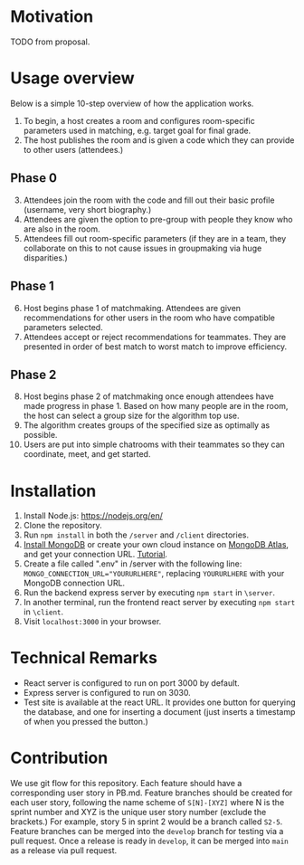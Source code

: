 # Motivation

TODO from proposal.

# Usage overview
Below is a simple 10-step overview of how the application works.

1. To begin, a host creates a room and configures room-specific parameters used in matching, e.g. target goal for final grade.
2. The host publishes the room and is given a code which they can provide to other users (attendees.)
## Phase 0
3. Attendees join the room with the code and fill out their basic profile (username, very short biography.)
4. Attendees are given the option to pre-group with people they know who are also in the room.
5. Attendees fill out room-specific parameters (if they are in a team, they collaborate on this to not cause issues in groupmaking via huge disparities.)
## Phase 1
6. Host begins phase 1 of matchmaking. Attendees are given recommendations for other users in the room who have compatible parameters selected.
7. Attendees accept or reject recommendations for teammates. They are presented in order of best match to worst match to improve efficiency.
## Phase 2
8. Host begins phase 2 of matchmaking once enough attendees have made progress in phase 1. Based on how many people are in the room, the host can select a group size for the algorithm top use.
9. The algorithm creates groups of the specified size as optimally as possible.
10. Users are put into simple chatrooms with their teammates so they can coordinate, meet, and get started.

# Installation

1. Install Node.js: https://nodejs.org/en/
2. Clone the repository.
3. Run `npm install` in both the `/server` and `/client` directories.
4. [Install MongoDB](https://www.mongodb.com/try/download/community) or create your own cloud instance on [MongoDB Atlas](https://www.mongodb.com/atlas/database), and get your connection URL. [Tutorial](https://www.youtube.com/watch?v=oVHQXwkdS6w).
5. Create a file called ".env" in /server with the following line: `MONGO_CONNECTION_URL="YOURURLHERE"`, replacing `YOURURLHERE` with your MongoDB connection URL.
6. Run the backend express server by executing `npm start` in `\server`. 
7. In another terminal, run the frontend react server by executing `npm start` in `\client`.
8. Visit `localhost:3000` in your browser.

# Technical Remarks

- React server is configured to run on port 3000 by default.
- Express server is configured to run on 3030.
- Test site is available at the react URL. It provides one button for querying the database, and one for inserting a document (just inserts a timestamp of when you pressed the button.)

# Contribution

We use git flow for this repository. Each feature should have a corresponding user story in PB.md. Feature branches should be created for each user story, following the name scheme of `S[N]-[XYZ]` where N is the sprint number and XYZ is the unique user story number (exclude the brackets.) For example, story 5 in sprint 2 would be a branch called `S2-5`. Feature branches can be merged into the `develop` branch for testing via a pull request. Once a release is ready in `develop`, it can be merged into `main` as a release via pull request.
